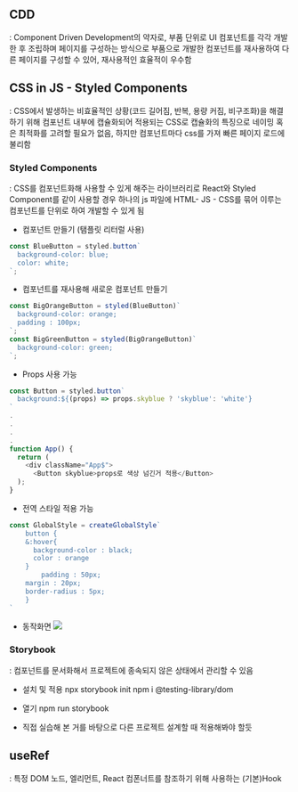 ## CDD
: Component Driven Development의 약자로, 부품 단위로 UI 컴포넌트를 각각 개발한 후 조립하며 페이지를 구성하는 방식으로 부품으로 개발한 컴포넌트를 재사용하여 다른 페이지를 구성할 수 있어, 재사용적인 효율적이 우수함

## CSS in JS - Styled Components
: CSS에서 발생하는 비효율적인 상황(코드 길어짐, 반복, 용량 커짐, 비구조화)을 해결하기 위해 컴포넌트 내부에 캡슐화되어 적용되는 CSS로 캡슐화의 특징으로 네이밍 혹은 최적화를 고려할 필요가 없음, 하지만 컴포넌트마다 css를 가져 빠른 페이지 로드에 불리함

### Styled Components
: CSS를 컴포넌트화해 사용할 수 있게 해주는 라이브러리로 React와 Styled Component를 같이 사용할 경우 하나의 js 파일에 HTML- JS - CSS를 묶어 이루는 컴포넌트를 단위로 하여 개발할 수 있게 됨

- 컴포넌트 만들기 (탬플릿 리터럴 사용)
``` javascript
const BlueButton = styled.button`
  background-color: blue;
  color: white;
`;
```
- 컴포넌트를 재사용해 새로운 컴포넌트 만들기
``` javascript
const BigOrangeButton = styled(BlueButton)`
  background-color: orange;
  padding : 100px;
`;
const BigGreenButton = styled(BigOrangeButton)`
  background-color: green;
`;
```

- Props 사용 가능
```javascript
const Button = styled.button`
  background:${(props) => props.skyblue ? 'skyblue': 'white'}
`
.
.
.
.
function App() {
  return (
    <div className="App$">
      <Button skyblue>props로 색상 넘긴거 적용</Button> 
  );
}

```

- 전역 스타일 적용 가능
```javascript
const GlobalStyle = createGlobalStyle` 
	button {
    &:hover{  
      background-color : black;
      color : orange
    }
		padding : 50px;
    margin : 20px;
    border-radius : 5px;
	}
`
```
- 동작화면
![](https://velog.velcdn.com/images/ghwo9611/post/8d74c3d7-3d3c-4ded-b5af-bc74815c88a1/image.gif)


### Storybook
: 컴포넌트를 문서화해서 프로젝트에 종속되지 않은 상태에서 관리할 수 있음

- 설치 및 적용
npx storybook init
npm i @testing-library/dom

- 열기
npm run storybook

- 직접 실습해 본 거를 바탕으로 다른 프로젝트 설계할 때 적용해봐야 할듯

## useRef
: 특정 DOM 노드, 엘리먼트, React 컴폰너트를 참조하기 위해 사용하는 (기본)Hook